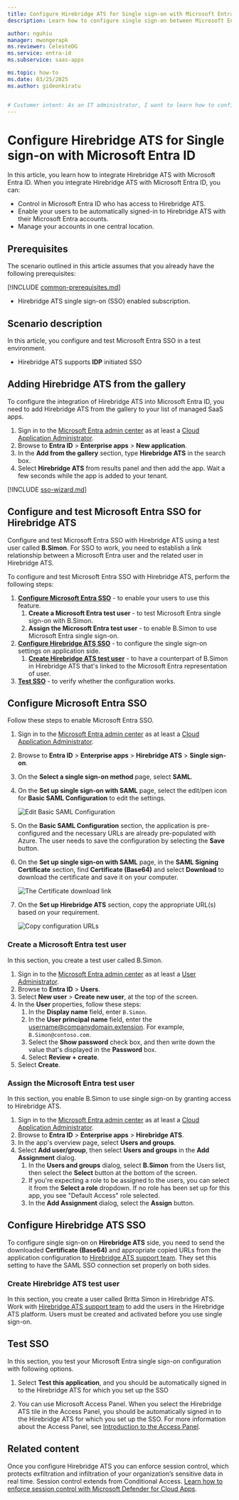 ```yaml
---
title: Configure Hirebridge ATS for Single sign-on with Microsoft Entra ID
description: Learn how to configure single sign-on between Microsoft Entra ID and Hirebridge ATS.

author: nguhiu
manager: mwongerapk
ms.reviewer: CelesteDG
ms.service: entra-id
ms.subservice: saas-apps

ms.topic: how-to
ms.date: 03/25/2025
ms.author: gideonkiratu


# Customer intent: As an IT administrator, I want to learn how to configure single sign-on between Microsoft Entra ID and Hirebridge ATS so that I can control who has access to Hirebridge ATS, enable automatic sign-in with Microsoft Entra accounts, and manage my accounts in one central location.
---
```


# Configure Hirebridge ATS for Single sign-on with Microsoft Entra ID

In this article,  you learn how to integrate Hirebridge ATS with Microsoft Entra ID. When you integrate Hirebridge ATS with Microsoft Entra ID, you can:

* Control in Microsoft Entra ID who has access to Hirebridge ATS.
* Enable your users to be automatically signed-in to Hirebridge ATS with their Microsoft Entra accounts.
* Manage your accounts in one central location.

## Prerequisites

The scenario outlined in this article assumes that you already have the following prerequisites:

[!INCLUDE [common-prerequisites.md](~/identity/saas-apps/includes/common-prerequisites.md)]
* Hirebridge ATS single sign-on (SSO) enabled subscription.

## Scenario description

In this article,  you configure and test Microsoft Entra SSO in a test environment.

* Hirebridge ATS supports **IDP** initiated SSO


## Adding Hirebridge ATS from the gallery

To configure the integration of Hirebridge ATS into Microsoft Entra ID, you need to add Hirebridge ATS from the gallery to your list of managed SaaS apps.

1. Sign in to the [Microsoft Entra admin center](https://entra.microsoft.com) as at least a [Cloud Application Administrator](~/identity/role-based-access-control/permissions-reference.md#cloud-application-administrator).
1. Browse to **Entra ID** > **Enterprise apps** > **New application**.
1. In the **Add from the gallery** section, type **Hirebridge ATS** in the search box.
1. Select **Hirebridge ATS** from results panel and then add the app. Wait a few seconds while the app is added to your tenant.

 [!INCLUDE [sso-wizard.md](~/identity/saas-apps/includes/sso-wizard.md)]


<a name='configure-and-test-azure-ad-sso-for-hirebridge-ats'></a>

## Configure and test Microsoft Entra SSO for Hirebridge ATS

Configure and test Microsoft Entra SSO with Hirebridge ATS using a test user called **B.Simon**. For SSO to work, you need to establish a link relationship between a Microsoft Entra user and the related user in Hirebridge ATS.

To configure and test Microsoft Entra SSO with Hirebridge ATS, perform the following steps:

1. **[Configure Microsoft Entra SSO](#configure-azure-ad-sso)** - to enable your users to use this feature.
    1. **Create a Microsoft Entra test user** - to test Microsoft Entra single sign-on with B.Simon.
    1. **Assign the Microsoft Entra test user** - to enable B.Simon to use Microsoft Entra single sign-on.
1. **[Configure Hirebridge ATS SSO](#configure-hirebridge-ats-sso)** - to configure the single sign-on settings on application side.
    1. **[Create Hirebridge ATS test user](#create-hirebridge-ats-test-user)** - to have a counterpart of B.Simon in Hirebridge ATS that's linked to the Microsoft Entra representation of user.
1. **[Test SSO](#test-sso)** - to verify whether the configuration works.

<a name='configure-azure-ad-sso'></a>

## Configure Microsoft Entra SSO

Follow these steps to enable Microsoft Entra SSO.

1. Sign in to the [Microsoft Entra admin center](https://entra.microsoft.com) as at least a [Cloud Application Administrator](~/identity/role-based-access-control/permissions-reference.md#cloud-application-administrator).
1. Browse to **Entra ID** > **Enterprise apps** > **Hirebridge ATS** > **Single sign-on**.
1. On the **Select a single sign-on method** page, select **SAML**.
1. On the **Set up single sign-on with SAML** page, select the edit/pen icon for **Basic SAML Configuration** to edit the settings.

   ![Edit Basic SAML Configuration](common/edit-urls.png)

1. On the **Basic SAML Configuration** section, the application is pre-configured and the necessary URLs are already pre-populated with Azure. The user needs to save the configuration by selecting the **Save** button.


1. On the **Set up single sign-on with SAML** page, in the **SAML Signing Certificate** section,  find **Certificate (Base64)** and select **Download** to download the certificate and save it on your computer.

	![The Certificate download link](common/certificatebase64.png)

1. On the **Set up Hirebridge ATS** section, copy the appropriate URL(s) based on your requirement.

	![Copy configuration URLs](common/copy-configuration-urls.png)
<a name='create-an-azure-ad-test-user'></a>

### Create a Microsoft Entra test user

In this section, you create a test user called B.Simon.

1. Sign in to the [Microsoft Entra admin center](https://entra.microsoft.com) as at least a [User Administrator](~/identity/role-based-access-control/permissions-reference.md#user-administrator).
1. Browse to **Entra ID** > **Users**.
1. Select **New user** > **Create new user**, at the top of the screen.
1. In the **User** properties, follow these steps:
   1. In the **Display name** field, enter `B.Simon`.  
   1. In the **User principal name** field, enter the username@companydomain.extension. For example, `B.Simon@contoso.com`.
   1. Select the **Show password** check box, and then write down the value that's displayed in the **Password** box.
   1. Select **Review + create**.
1. Select **Create**.

<a name='assign-the-azure-ad-test-user'></a>

### Assign the Microsoft Entra test user

In this section, you enable B.Simon to use single sign-on by granting access to Hirebridge ATS.

1. Sign in to the [Microsoft Entra admin center](https://entra.microsoft.com) as at least a [Cloud Application Administrator](~/identity/role-based-access-control/permissions-reference.md#cloud-application-administrator).
1. Browse to **Entra ID** > **Enterprise apps** > **Hirebridge ATS**.
1. In the app's overview page, select **Users and groups**.
1. Select **Add user/group**, then select **Users and groups** in the **Add Assignment** dialog.
   1. In the **Users and groups** dialog, select **B.Simon** from the Users list, then select the **Select** button at the bottom of the screen.
   1. If you're expecting a role to be assigned to the users, you can select it from the **Select a role** dropdown. If no role has been set up for this app, you see "Default Access" role selected.
   1. In the **Add Assignment** dialog, select the **Assign** button.

## Configure Hirebridge ATS SSO

To configure single sign-on on **Hirebridge ATS** side, you need to send the downloaded **Certificate (Base64)** and appropriate copied URLs from the application configuration to [Hirebridge ATS support team](mailto:support@hirebridge.com). They set this setting to have the SAML SSO connection set properly on both sides.

### Create Hirebridge ATS test user

In this section, you create a user called Britta Simon in Hirebridge ATS. Work with [Hirebridge ATS support team](mailto:support@hirebridge.com) to add the users in the Hirebridge ATS platform. Users must be created and activated before you use single sign-on.

## Test SSO 

In this section, you test your Microsoft Entra single sign-on configuration with following options.

1. Select **Test this application**, and you should be automatically signed in to the Hirebridge ATS for which you set up the SSO

1. You can use Microsoft Access Panel. When you select the Hirebridge ATS tile in the Access Panel, you should be automatically signed in to the Hirebridge ATS for which you set up the SSO. For more information about the Access Panel, see [Introduction to the Access Panel](https://support.microsoft.com/account-billing/sign-in-and-start-apps-from-the-my-apps-portal-2f3b1bae-0e5a-4a86-a33e-876fbd2a4510).

## Related content

Once you configure Hirebridge ATS you can enforce session control, which protects exfiltration and infiltration of your organization’s sensitive data in real time. Session control extends from Conditional Access. [Learn how to enforce session control with Microsoft Defender for Cloud Apps](/cloud-app-security/proxy-deployment-any-app).
